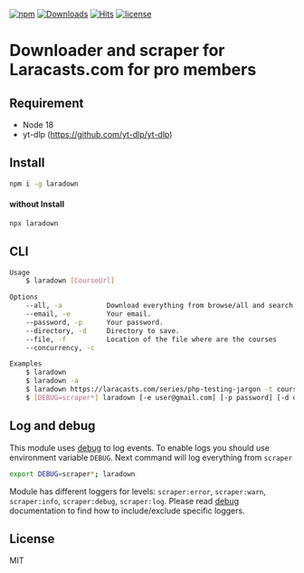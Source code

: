 [![npm](https://badgen.net/npm/v/laradown)](https://www.npmjs.com/package/laradown)
[![Downloads](https://img.shields.io/npm/dm/laradown.svg?style=flat)](https://www.npmjs.org/package/laradown)
[![Hits](https://hits.seeyoufarm.com/api/count/incr/badge.svg?url=https%3A%2F%2Fgithub.com%2Fmuhamed-didovic%2Flaradown&count_bg=%2379C83D&title_bg=%23555555&icon=&icon_color=%23E7E7E7&title=hits&edge_flat=false)](https://hits.seeyoufarm.com)
[![license](https://flat.badgen.net/github/license/muhamed-didovic/laradown)](https://github.com/muhamed-didovic/laradown/blob/main/LICENSE)

# Downloader and scraper for Laracasts.com for pro members

## Requirement
- Node 18
- yt-dlp (https://github.com/yt-dlp/yt-dlp)

## Install
```sh
npm i -g laradown
```

#### without Install
```sh
npx laradown
```

## CLI
```sh
Usage
    $ laradown [CourseUrl]

Options
    --all, -a           Download everything from browse/all and search APIs.
    --email, -e         Your email.
    --password, -p      Your password.
    --directory, -d     Directory to save.
    --file, -f          Location of the file where are the courses
    --concurrency, -c

Examples
    $ laradown
    $ laradown -a
    $ laradown https://laracasts.com/series/php-testing-jargon -t course
    $ [DEBUG=scraper*] laradown [-e user@gmail.com] [-p password] [-d dirname] [-c number] [-f path-to-file]
```

## Log and debug
This module uses [debug](https://github.com/visionmedia/debug) to log events. To enable logs you should use environment variable `DEBUG`.
Next command will log everything from `scraper`
```bash
export DEBUG=scraper*; laradown
```

Module has different loggers for levels: `scraper:error`, `scraper:warn`, `scraper:info`, `scraper:debug`, `scraper:log`. Please read [debug](https://github.com/visionmedia/debug) documentation to find how to include/exclude specific loggers.

## License
MIT
